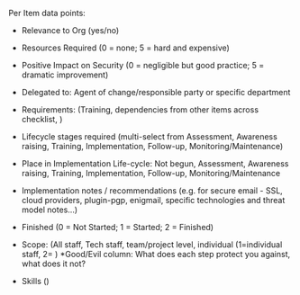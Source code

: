 Per Item data points:
* Relevance to Org (yes/no)

* Resources Required (0 = none; 5 = hard and expensive)
* Positive Impact on Security (0 = negligible but good practice; 5 =
dramatic improvement)
* Delegated to: Agent of change/responsible party or specific department

* Requirements: (Training, dependencies from other items across checklist, )
* Lifecycle stages required (multi-select from Assessment, Awareness
raising, Training, Implementation, Follow-up, Monitoring/Maintenance)
* Place in Implementation Life-cycle: Not begun, Assessment, Awareness
raising, Training, Implementation, Follow-up, Monitoring/Maintenance
* Implementation notes / recommendations (e.g. for secure email - SSL,
cloud providers, plugin-pgp, enigmail, specific technologies and threat
model notes...)
* Finished (0 = Not Started; 1 = Started; 2 = Finished)

* Scope: (All staff, Tech staff, team/project level, individual
(1=individual staff, 2= )
*Good/Evil column: What does each step protect you against, what does it
not?

* Skills ()
